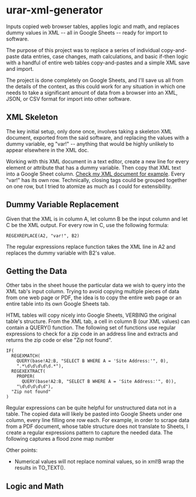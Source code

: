 # urar-xml-generator
Inputs copied web browser tables, applies logic and math, and replaces dummy values in XML -- all in Google Sheets -- ready for import to software.

The purpose of this project was to replace a series of individual copy-and-paste data entries, case changes, math calculations, and basic if-then logic with a handful of entire web tables copy-and-pastes and a simple XML save and import.

The project is done completely on Google Sheets, and I'll save us all from the details of the context, as this could work for any situation in which one needs to take a significant amount of data from a browser into an XML, JSON, or CSV format for import into other software.

## XML Skeleton
The key initial setup, only done once, involves taking a skeleton XML document, exported from the said software, and replacing the values with a dummy variable, eg "var!" -- anything that would be highly unlikely to appear elsewhere in the XML doc.

Working with this XML document in a text editor, create a new line for every element or attribute that has a dummy variable. Then copy that XML text into a Google Sheet column. [Check my XML document for example](https://github.com/oberljn/urar-xml-generator/blob/master/skeleton.xml). Every "var!" has its own row. Technically, closing tags could be grouped together on one row, but I tried to atomize as much as I could for extensibility.

## Dummy Variable Replacement
Given that the XML is in column A, let column B be the input column and let C be the XML output. For every row in C, use the following formula:

```
REGEXREPLACE(A2, "var!", B2)
```

The regular expressions replace function takes the XML line in A2 and replaces the dummy variable with B2's value.

## Getting the Data
Other tabs in the sheet house the particular data we wish to query into the XML tab's input column. Trying to avoid copying multiple pieces of data from one web page or PDF, the idea is to copy the entire web page or an entire table into its own Google Sheets tab.

HTML tables will copy nicely into Google Sheets, VERBING the original table's structure. From the XML tab, a cell in column B (our XML values) can contain a QUERY() function. The following set of functions use regular expressions to check for a zip code in an address line and extracts and returns the zip code or else "Zip not found".

```
IF(
  REGEXMATCH(
    QUERY(base!A2:B, "SELECT B WHERE A = 'Site Address:'", 0),
    ".*\d\d\d\d\d.*"),
  REGEXEXTRACT(
    PROPER(
      QUERY(base!A2:B, "SELECT B WHERE A = 'Site Address:'", 0)), 
    "\d\d\d\d\d"),
  "Zip not found"
)
```

Regular expressions can be quite helpful for unstructured data not in a table. The copied data will likely be pasted into Google Sheets under one column, every line filling one row each. For example, in order to scrape data from a PDF document, whose table structure does not translate to Sheets, I create a regular expressions pattern to capture the needed data. The following captures a flood zone map number

Other points:
  - Numerical values will not replace nominal values, so in xml!B wrap the results in TO_TEXT().


## Logic and Math
